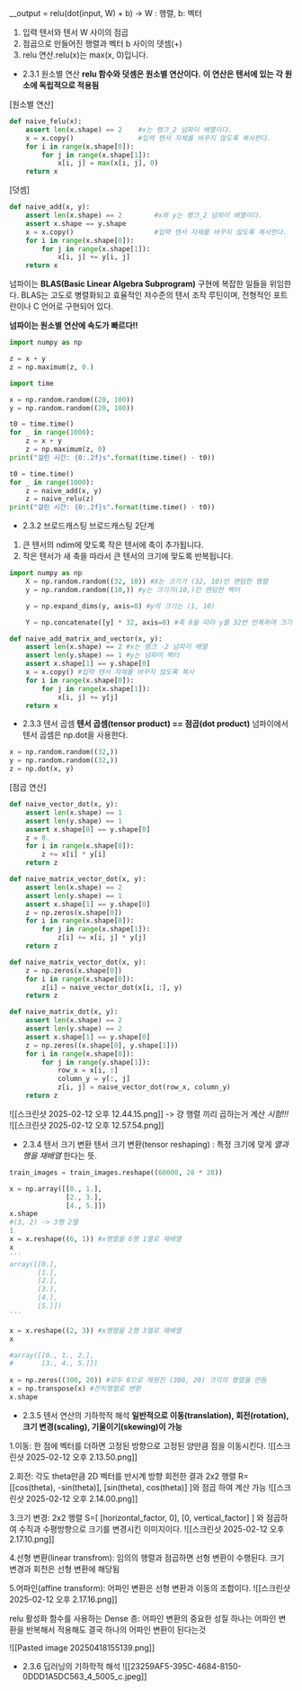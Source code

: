 
__output = relu(dot(input, W) + b)
-> W : 행렬, b: 벡터

1. 입력 텐서와 텐서 W 사이의 점곱
2. 점곱으로 만들어진 행렬과 벡터 b 사이의 뎃셈(+)
3. relu 연산.relu(x)는 max(x, 0)입니다.

- 2.3.1 원소별 연산
__relu 함수와 덧셈은 원소별 연산이다.__
**이 연산은 텐서에 있는 각 원소에 독립적으로 적용됨**

[원소별 연산]
```python
def naive_felu(x):
	assert len(x.shape) == 2    #x는 랭크_2 넘파이 배열이다.
	x = x.copy()                #입력 텐서 자체를 바꾸지 않도록 복사한다.
	for i in range(x.shape[0]):
		for j in range(x.shape[1]):
			x[i, j] = max(x[i, j], 0)
	return x
```

[덧셈]
```python
def naive_add(x, y):
	assert len(x.shape) == 2        #x와 y는 랭크_2 넘파이 배열이다.
	assert x.shape == y.shape
	x = x.copy()                    #입력 텐서 자체를 바꾸지 않도록 복사한다.
	for i in range(x.shape[0]):
		for j in range(x.shape[1]):
			x[i, j] += y[i, j]
	return x
```

넘파이는 **BLAS(Basic Linear Algebra Subprogram)** 구현에 복잡한 일들을 위임한다.
BLAS는 고도로 병렬화되고 효율적인 저수준의 텐서 조작 루틴이며, 전형적인 포트란이나 C 언어로 구현되어 있다.

__넘파이는 원소별 연산에 속도가 빠르다!!__
```python
import numpy as np

z = x + y
z = np.maximum(z, 0.)
```

```python
import time

x = np.random.random((20, 100))
y = np.random.random((20, 100))

t0 = time.time()
for _ in range(1000):
	z = x + y
	z = np.maximum(z, 0)
print("걸린 시간: {0:.2f}s".format(time.time() - t0))

```

```python
t0 = time.time()
for _ in range(1000):
	z = naive_add(x, y)
	z = naive_relu(z)
print("걸린 시간: {0:.2f}s".format(time.time() - t0))
```

- 2.3.2 브로드캐스팅
브로드캐스팅 2단계
1. 큰 텐서의 ndim에 맞도록 작은 텐서에 축이 추가됩니다.
2. 작은 텐서가 새 축을 따라서 큰 텐서의 크기에 맞도록 반복됩니다.

```python
import numpy as np
	X = np.random.random((32, 10)) #X는 크기가 (32, 10)인 랜덤한 행렬
	y = np.random.random((10,)) #y는 크기가(10,)인 랜덤한 벡터

	y = np.expand_dims(y, axis=0) #y의 크기는 (1, 10)

	Y = np.concatenate([y] * 32, axis=0) #축 0을 따라 y를 32번 반복하여 크기가 (32, 10)인 Y값 얻음

def naive_add_matrix_and_vector(x, y):
	assert len(x.shape) == 2 #x는 랭크 -2 넘파이 배열
	assert len(y.shape) == 1 #y는 넘파이 벡터
	assert x.shape[1] == y.shape[0]
	x = x.copy() #입력 텐서 자체를 바꾸지 않도록 복사
	for i in range(x.shape[0]):
		for j in range(x.shape[1]):
			x[i, j] += y[j]
	return x
```

- 2.3.3 텐서 곱셈
**텐서 곱셈(tensor product) == 점곱(dot product)**
넘파이에서 텐서 곱셈은 np.dot을 사용한다.

```python
x = np.random.random((32,))
y = np.random.random((32,))
z = np.dot(x, y)
```

[점곱 연산]
```python
def naive_vector_dot(x, y):
	assert len(x.shape) == 1
	assert len(y.shape) == 1
	assert x.shape[0] == y.shape[0]
	z = 0.
	for i in range(x.shape[0]):
		z += x[i] * y[i]
	return z
```

```python
def naive_matrix_vector_dot(x, y):
	assert len(x.shape) == 2
	assert len(y.shape) == 1
	assert x.shape[1] == y.shape[0]
	z = np.zeros(x.shape[0])
	for i in range(x.shape[0]):
		for j in range(x.shape[1]):
			z[i] += x[i, j] * y[j]
	return z
```

```python
def naive_matrix_vector_dot(x, y):
	z = np.zeros(x.shape[0])
	for i in range(x.shape[0]):
		z[i] = naive_vector_dot(x[i, :], y)
	return z
```

```python
def naive_matrix_dot(x, y):
	assert len(x.shape) == 2
	assert len(y.shape) == 2
	assert x.shape[1] == y.shape[0]
	z = np.zeros((x.shape[0], y.shape[1]))
	for i in range(x.shape[0]):
		for j in range(y.shape[1]):
			row_x = x[i, :]
			column_y = y[:, j]
			z[i, j] = naive_vector_dot(row_x, column_y)
	return z
```

![[스크린샷 2025-02-12 오후 12.44.15.png]]
-> 걍 행렬 끼리 곱하는거 계산 *시험!!!* 
![[스크린샷 2025-02-12 오후 12.57.54.png]]

- 2.3.4 텐서 크기 변환
텐서 크기 변환(tensor reshaping) : 특정 크기에 맞게 *열과 행을 재배열* 한다는 뜻.

```python
train_images = train_images.reshape((60000, 28 * 28))

x = np.array([[0., 1.],
			  [2., 3.],
			  [4., 5.]])
x.shape
#(3, 2) -> 3행 2열
1
x = x.reshape((6, 1)) #x행렬을 6행 1열로 재배열
x
'''
array([[0.],
       [1.],
       [2.],
       [3.],
       [4.],
       [5.]])
'''

x = x.reshape((2, 3)) #x행렬을 2행 3열로 재배열
x

#array([[0., 1., 2.],
#       [3., 4., 5.]])
       
x = np.zeros((300, 20)) #모두 0으로 채원진 (300, 20) 크긱의 행렬을 만듬
x = np.transpose(x) #전치행렬로 변환
x.shape
```

- 2.3.5 텐서 연산의 기하학적 해석
__일반적으로 이동(translation), 회전(rotation), 크기 변경(scaling), 기울이기(skewing)이 가능__

1.이동: 한 점에 벡터를 더하면 고정된 방향으로 고정된 양만큼 점을 이동시킨다.
![[스크린샷 2025-02-12 오후 2.13.50.png]]

2.회전: 각도 theta만큼 2D 벡터를 반시계 방향 회전한 결과 2x2 행렬 R=[[cos(theta), -sin(theta)], [sin(theta), cos(theta)] ]와 점곱 하여 계산 가능
![[스크린샷 2025-02-12 오후 2.14.00.png]]

3.크기 변경: 
2x2 행렬 S=[ [horizontal_factor, 0], [0, vertical_factor] ] 와 점곱하여 수직과 수평방향으로 크기를 변경시킨 이미지이다.
![[스크린샷 2025-02-12 오후 2.17.10.png]]

4.선형 변환(linear transfrom): 임의의 행렬과 점곱하면 선형 변환이 수행된다. 
크기 변경과 회전은 선형 변환에 해당됨

5.어파인(affine transform): 어파인 변환은 선형 변환과 이동의 조합이다.
![[스크린샷 2025-02-12 오후 2.17.16.png]]

relu 활성화 함수를 사용하는 Dense 층: 어파인 변환의 중요한 성질 하나는 어파인 변환을 반복해서 적용해도 결국 하나의 어파인 변환이 된다는것

![[Pasted image 20250418155139.png]]


- 2.3.6 딥러닝의 기하학적 해석
![[23259AF5-395C-4684-8150-0DDD1A5DC563_4_5005_c.jpeg]]

